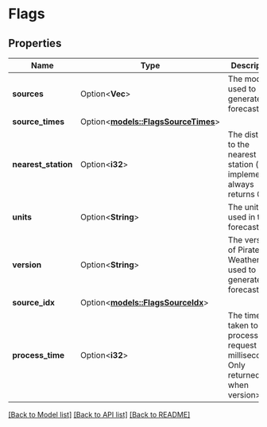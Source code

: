 # Flags

## Properties

Name | Type | Description | Notes
------------ | ------------- | ------------- | -------------
**sources** | Option<**Vec<String>**> | The models used to generate the forecast. | [optional]
**source_times** | Option<[**models::FlagsSourceTimes**](flags_sourceTimes.md)> |  | [optional]
**nearest_station** | Option<**i32**> | The distance to the nearest station (not implemented, always returns 0). | [optional]
**units** | Option<**String**> | The units used in the forecasts. | [optional]
**version** | Option<**String**> | The version of Pirate Weather used to generate the forecast. | [optional]
**source_idx** | Option<[**models::FlagsSourceIdx**](flags_sourceIDX.md)> |  | [optional]
**process_time** | Option<**i32**> | The time taken to process the request in milliseconds. Only returned when version>2. | [optional]

[[Back to Model list]](../README.md#documentation-for-models) [[Back to API list]](../README.md#documentation-for-api-endpoints) [[Back to README]](../README.md)


